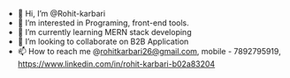 - 👋 Hi, I’m @Rohit-karbari
- 👀 I’m interested in Programing, front-end tools.
- 🌱 I’m currently learning MERN stack developing
- 💞️ I’m looking to collaborate on B2B Application
- 📫 How to reach me @rohitkarbari26@gmail.com, mobile - 7892795919, https://www.linkedin.com/in/rohit-karbari-b02a83204

<!---
Rohit-karbari/Rohit-karbari is a ✨ special ✨ repository because its `README.md` (this file) appears on your GitHub profile.
You can click the Preview link to take a look at your changes.
--->
